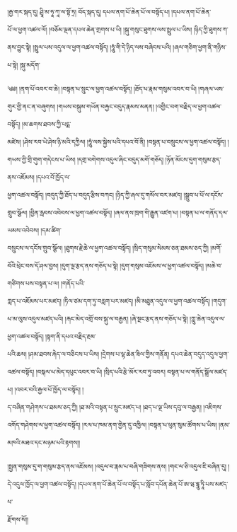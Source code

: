 ﻿  
།རྒྱ་གར་སྐད་དུ། ཤྲཱི་མ་ཧཱ་ཀཱ་ལ་སྟོ་ཏྲ། བོད་སྐད་དུ། དཔལ་ནག་པོ་ཆེན་པོ་ལ་བསྟོད་པ། །དཔལ་ནག་པོ་ཆེན་  
པོ་ལ་ཕྱག་འཚལ་ལོ། །བཅོམ་ལྡན་དཔལ་ཆེན་གྲགས་པ་ཡི། །སྐུ་གསུང་ཐུགས་ལས་སྤྲུལ་པ་ཡིས། །ཉིད་ཀྱི་ཐུགས་ཀ་ནས་བྱུང་སྟེ། །སྤྲུལ་པས་འདུལ་ལ་ཕྱག་འཚལ་བསྟོད། །ཧཱུཾ་གི་དེ་ཉིད་ལས་བཞེངས་པའི། །ཞལ་གཅིག་ཕྱག་ནི་གཉིས་པ་སྟེ། །སྐུ་མདོག་  
  
༄༅། །ནག་པོ་འབར་བ་ཆེ། །བསྟན་པ་སྲུང་ལ་ཕྱག་འཚལ་བསྟོད། །ཐོད་པ་རྣམ་གསུམ་འབར་བ་ཡི། །གཞལ་ཡས་གུར་གྱི་ནང་ན་བཞུགས། །གཡས་བསྐུམ་གཡོན་བརྐྱང་བདུད་རྣམས་མནན། །འགྱིང་བག་བརྗིད་ལ་ཕྱག་འཚལ་བསྟོད། །མ་ཆགས་ཐབས་ཀྱི་པདྨ་  
མཛེས། །ཤེས་རབ་ཡེ་ཤེས་ཉི་མའི་དཀྱིལ། །ཧཱུཾ་ལས་སྐྱེས་པའི་དཔའ་བོ་ནི། །བསྟན་པ་བསྲུངས་ལ་ཕྱག་འཚལ་བསྟོད། །གཡས་ཀྱི་གྲི་གུག་གདེངས་པ་ཡིས། །དགྲ་བགེགས་འདུལ་ཞིང་བདུད་མགོ་གཅོད། །ཉོན་མོངས་དུག་གསུམ་རྩད་ནས་འཇོམས། །དཔའ་བོ་ཁྱོད་ལ་  
ཕྱག་འཚལ་བསྟོད། །བདུད་ཀྱི་ཐོད་པ་བདུད་རྩིས་བཀང། །ཉིད་ཀྱི་ཞལ་དུ་གསོལ་བར་མཛད། །སྒྲུབ་པ་པོ་ལ་དངོས་གྲུབ་སྩོལ། །བྱིན་རླབས་འབེབས་ལ་ཕྱག་འཚལ་བསྟོད། །ཞལ་ནས་ཁྲག་གི་རྒྱུན་འཛག་པ། །བསྟན་པ་ལ་གནོད་དལ་ཡམས་འབེབས། །དམ་ཚིག་  
བསྲུངས་ལ་དངོས་གྲུབ་སྩོལ། །ཐུགས་རྗེ་ཆེ་ལ་ཕྱག་འཚལ་བསྟོད། །སྲིད་གསུམ་སེམས་ཅན་ཐམས་ཅད་ཀྱི། །མགོ་བོའི་ཕྲེང་བས་དོ་ཤལ་བྱས། །དུག་ལྔ་རྩད་ནས་གཅོད་པ་སྟེ། །དུག་གསུམ་འཇོམས་ལ་ཕྱག་འཚལ་བསྟོད། །མཆེ་བ་གཙིགས་པས་བསྟན་པ་ལ། །གནོད་པའི་  
ཀླད་པ་འཇོམས་པར་མཛད། །ཏིལ་ཙམ་དག་ཏུ་བརླག་པར་མཛད། །མི་མཐུན་འདུལ་ལ་ཕྱག་འཚལ་བསྟོད། །གདུག་པ་མ་ལུས་འདུལ་མཛད་པའི། །རྐང་མེད་འགྲོ་བས་སྐུ་ལ་བརྒྱན། །ཞེ་སྔང་རྩད་ནས་གཅོད་པ་སྟེ། །ཀླུ་ཆེན་འདུལ་ལ་ཕྱག་འཚལ་བསྟོད། །སྟག་ནི་དཔའ་བརྗིད་རྔམ་  
པའི་ཆས། །ཤམ་ཐབས་རྐེད་ལ་བཅིངས་པ་ཡིས། །དྲེགས་པ་ལྷ་ཆེན་ཟིལ་གྱིས་གནོན། དཔའ་ཆེན་བདུད་འདུལ་ཕྱག་འཚལ་བསྟོད། །བསྐལ་པ་མེད་དཔུང་འབར་བ་ཡི། །སྲིད་པའི་རྩེ་མོར་རབ་ཏུ་འབར། བསྟན་པ་ལ་གནོད་སྒྲོལ་མཛད་པ། །འབར་བའི་རྒྱལ་པོ་ཁྱོད་ལ་བསྟོད། །  
ད་བཞིན་གཤེགས་པ་ཐམས་ཅད་ཀྱི། །ཐ་མའི་བསྟན་པ་སྲུང་མཛད་པ། །ཐད་པ་ལྔ་ཡིས་དབུ་ལ་བརྒྱན། །འཇིགས་འགོད་གཤེགས་ལ་ཕྱག་འཚལ་བསྟོད། །རལ་པ་ཁམ་ནག་གྱེན་དུ་འཁྱིལ། །བསྟན་པ་ཕུན་སུམ་ཚོགས་པ་ཡིས། །ནམ་མཁའི་མཐའ་དང་མཉམ་པའི་རྟགས།།  
  
།སྤྱན་གསུམ་དུ་ག་གསུམ་རྩད་ནས་འཇོམས། །འདུལ་བ་རྣམ་པ་བཞི་གཟིགས་ནས། །གང་ལ་ཅི་འདུལ་ཇི་བཞིན་དུ། །དེ་འདུལ་ཁྱོད་ལ་ཕྱག་འཚལ་བསྟོད། །དཔལ་ནག་པོ་ཆེན་པོ་ལ་བསྟོད་པ་སློབ་དཔོན་ཆེན་པོ་ཨ་ཝ་དྷཱུ་ཏཱི་པས་མཛད་པ་  
རྫོགས་སོ།།  
  
  

